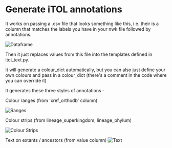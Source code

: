# Generate iTOL annotations

It works on passing a .csv file that looks something like this, i.e. their is a column that matches the labels you have in your nwk file followed by annotations.

![Dataframe](https://raw.githubusercontent.com/gabefoley/itol_annotations/main/resources/imgs/df.png)

Then it just replaces values from this file into the templates defined in itol_text.py.

It will generate a colour_dict automatically, but you can also just define your own colours and pass in a colour_dict  (there's a comment in the code where you can override it)

It generates these three styles of annotations - 

Colour ranges (from 'xref_orthodb' column)

![Ranges](https://raw.githubusercontent.com/gabefoley/itol_annotations/main/resources/imgs/ranges.png)


Colour strips (from lineage_superkingdom, lineage_phylum)

![Colour Strips](https://raw.githubusercontent.com/gabefoley/itol_annotations/main/resources/imgs/colour_strips.png)


Text on extants / ancestors (from value column)
![Text](https://raw.githubusercontent.com/gabefoley/itol_annotations/main/resources/imgs/text.png)


